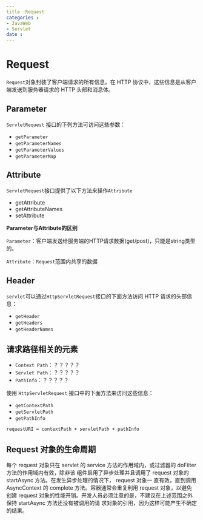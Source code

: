 ```yaml
---
title :Request 
categories : 
- JavaWeb
- Servlet
date : 
---
```


# Request

`Request`对象封装了客户端请求的所有信息。在 HTTP 协议中，这些信息是从客户端发送到服务器请求的 HTTP
头部和消息体。

## Parameter

`ServletRequest` 接口的下列方法可访问这些参数：

- `getParameter`
- `getParameterNames`
- `getParameterValues`
- `getParameterMap`

## Attribute

`ServletRequest`接口提供了以下方法来操作`Attribute`

- getAttribute
- getAttributeNames
- setAttribute

**Parameter与Attribute的区别**

`Parameter`：客户端发送给服务端的HTTP请求数据(get/post)，只能是string类型的。

`Attribute`：`Request`范围内共享的数据

## Header

`servlet`可以通过`HttpServletRequest`接口的下面方法访问 HTTP 请求的头部信息：

- `getHeader`
- `getHeaders`
- `getHeaderNames`

## 请求路径相关的元素

- `Context Path`：？？？？？
- `Servlet Path`：？？？？？
- `PathInfo`：？？？？？

使用 `HttpServletRequest` 接口中的下面方法来访问这些信息：

- `getContextPath`
- `getServletPath`
- `getPathInfo`

`requestURI = contextPath + servletPath + pathInfo`

## Request 对象的生命周期

每个 request 对象只在 servlet 的 service 方法的作用域内，或过滤器的 doFilter 方法的作用域内有效，除非该
组件启用了异步处理并且调用了 request 对象的 startAsync 方法。在发生异步处理的情况下， request 对象一
直有效，直到调用 AsyncContext 的 complete 方法。容器通常会重复利用 request 对象，以避免创建 request
对象的性能开销。开发人员必须注意的是，不建议在上述范围之外保持 startAsync 方法还没有被调用的请
求对象的引用，因为这样可能产生不确定的结果。



